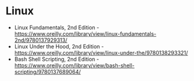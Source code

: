 # Linux

- Linux Fundamentals, 2nd Edition - https://www.oreilly.com/library/view/linux-fundamentals-2nd/9780137929313/
- Linux Under the Hood, 2nd Edition - https://www.oreilly.com/library/view/linux-under-the/9780138293321/
- Bash Shell Scripting, 2nd Edition - https://www.oreilly.com/library/view/bash-shell-scripting/9780137689064/
